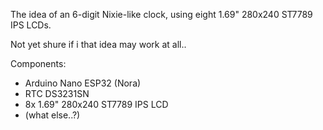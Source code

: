 The idea of an 6-digit Nixie-like clock, using eight 1.69" 280x240 ST7789 IPS LCDs.

Not yet shure if i that idea may work at all..

Components:
* Arduino Nano ESP32 (Nora)
* RTC DS3231SN
* 8x 1.69" 280x240 ST7789 IPS LCD
* (what else..?)

